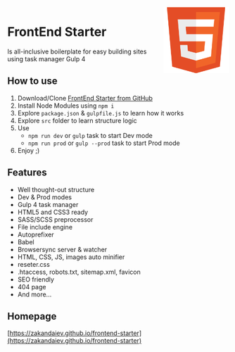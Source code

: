 <img width=150 align="right" src="https://raw.githubusercontent.com/zakandaiev/frontend-starter/main/src/root-files/favicon.svg" alt="HTML Logo">

# FrontEnd Starter
Is all-inclusive boilerplate for easy building sites using task manager Gulp 4

## How to use
1. Download/Clone [FrontEnd Starter from GitHub](https://github.com/zakandaiev/frontend-starter)
2. Install Node Modules using `npm i`
3. Explore `package.json` & `gulpfile.js` to learn how it works
4. Explore `src` folder to learn structure logic
5. Use
	* `npm run dev` or `gulp` task to start Dev mode
	* `npm run prod` or `gulp --prod` task to start Prod mode
6. Enjoy ;)

## Features
* Well thought-out structure
* Dev & Prod modes
* Gulp 4 task manager
* HTML5 and CSS3 ready
* SASS/SCSS preprocessor
* File include engine
* Autoprefixer
* Babel
* Browsersync server & watcher
* HTML, CSS, JS, images auto minifier
* reseter.css
* .htaccess, robots.txt, sitemap.xml, favicon
* SEO friendly
* 404 page
* And more...

## Homepage
[https://zakandaiev.github.io/frontend-starter](https://zakandaiev.github.io/frontend-starter)
